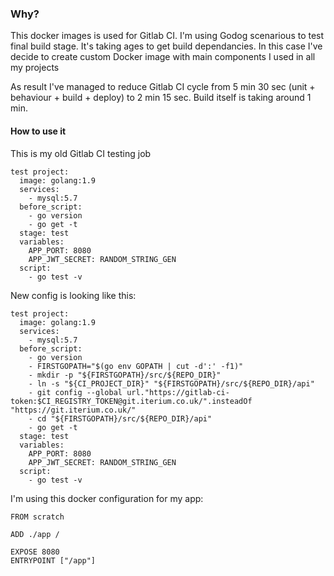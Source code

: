 ### Why?

This docker images is used for Gitlab CI. I'm using Godog scenarious to test final build stage. It's taking ages to get build dependancies. In this case I've decide to create custom Docker image with main components I used in all my projects

As result I've managed to reduce Gitlab CI cycle from 5 min 30 sec (unit + behaviour + build + deploy) to 2 min 15 sec. Build itself is taking around 1 min.

#### How to use it

This is my old Gitlab CI testing job
```
test project:
  image: golang:1.9
  services:
    - mysql:5.7
  before_script:
    - go version
    - go get -t
  stage: test
  variables:
    APP_PORT: 8080
    APP_JWT_SECRET: RANDOM_STRING_GEN
  script:
    - go test -v
```

New config is looking like this:
```
test project:
  image: golang:1.9
  services:
    - mysql:5.7
  before_script:
    - go version
    - FIRSTGOPATH="$(go env GOPATH | cut -d':' -f1)"
    - mkdir -p "${FIRSTGOPATH}/src/${REPO_DIR}"
    - ln -s "${CI_PROJECT_DIR}" "${FIRSTGOPATH}/src/${REPO_DIR}/api"
    - git config --global url."https://gitlab-ci-token:$CI_REGISTRY_TOKEN@git.iterium.co.uk/".insteadOf "https://git.iterium.co.uk/"
    - cd "${FIRSTGOPATH}/src/${REPO_DIR}/api"
    - go get -t
  stage: test
  variables:
    APP_PORT: 8080
    APP_JWT_SECRET: RANDOM_STRING_GEN
  script:
    - go test -v

```

I'm using this docker configuration for my app:
```
FROM scratch

ADD ./app /

EXPOSE 8080
ENTRYPOINT ["/app"]
```
